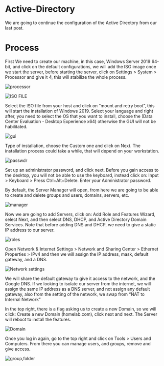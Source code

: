 # Active-Directory

We are going to continue the configuration of the Active Directory from our last post. 

# Process

First We need to create our machine, in this case, Windows Server 2019 64-bit, and click on the default configurations, we will add the ISO image once we start the server, before starting the server, click on Settings >  System > Processor and give it 4, this will stabilize the whole process. 

![processor](https://github.com/Wfrestrepo/Active-Directory/assets/108705302/e81a1f92-798c-445b-8c2a-f44d4d675610)


![ISO FILE](https://github.com/Wfrestrepo/Active-Directory/assets/108705302/78e7aa36-8f1e-41e8-8f1b-a23c547012f2)

Select the ISO file from your host and click on “mount and retry boot”, this will start the installation of Windows 2019. Select your language and right after, you need to select the OS that you want to install, choose the (Data Center Evaluation - Desktop Experience x64) otherwise the GUI will not be habilitated. 

![gui](https://github.com/Wfrestrepo/Active-Directory/assets/108705302/03389e34-061b-41ba-8029-77ef9db10afa)

 
Type of installation, choose the Custom one and click on Next. The installation process could take a while, that will depend on your workstation. 

![passwdr](https://github.com/Wfrestrepo/Active-Directory/assets/108705302/385862b0-1cbf-482a-b9e2-04d9c73b4380)

Set up an administrator password, and click next. Before you gain access to the desktop, you will not be able to use the keyboard, instead click on: Input > Keyboard > Press Ctrl+Alt+Delete. Enter your Administrator password. 

By default, the Server Manager will open, from here we are going to be able to create and delete groups and users, domains, servers, etc.

![manager](https://github.com/Wfrestrepo/Active-Directory/assets/108705302/101bb077-f426-4c53-ba54-c6be3bd4c31c)

Now we are going to add Servers, click on: Add Role and Features Wizard, select Next, and then select DNS, DHCP, and Active Directory Domain Services. Note that before adding DNS and DHCP, we need to give a static IP address to our server.  

![roles](https://github.com/Wfrestrepo/Active-Directory/assets/108705302/3e4b5edb-9de9-4f1e-bea4-2fb485267884)

Open Network & Internet Settings > Network and Sharing Center > Ethernet Properties > IPv4 and then we will assign the IP address, mask, default gateway, and a DNS.

![Network settings](https://github.com/Wfrestrepo/Active-Directory/assets/108705302/a07bb764-0575-456e-b5fa-63dd23d0fd1e)

We will share the default gateway to give it access to the network, and the Google DNS. If we looking to isolate our server from the internet, we will assign the same IP address as a DNS server, and not assign any default gateway, also from the setting of the network, we swap from “NAT to Internal Network” 

In the top right, there is a flag asking us to create a new Domain, so we will click: Create a new Domain (homelab.com), click next and next. The Server will reboot to install the features. 

![Domain](https://github.com/Wfrestrepo/Active-Directory/assets/108705302/975737c4-b92c-4cc9-911e-0c0cdd30833a)

Once you log in again, go to the top right and click on Tools >  Users and Computers. From there you can manage users, and groups, remove and give access.

![group,folder](https://github.com/Wfrestrepo/Active-Directory/assets/108705302/3ee9b7e9-89e1-4e5d-b671-a28f815aef2b)






